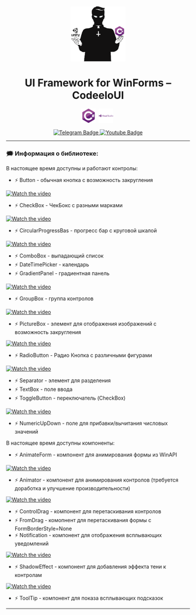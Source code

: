<p align="center">
  <img src="https://raw.githubusercontent.com/therealcodeelo/therealcodeelo/main/logo.png" height="150" />
</p>
<h1 align="center">UI Framework for WinForms – CodeeloUI</h1>
<p align="center">
<img src="https://raw.githubusercontent.com/devicons/devicon/1119b9f84c0290e0f0b38982099a2bd027a48bf1/icons/csharp/csharp-original.svg" title="csharp" alt="csharp" width="40" height="40"/>&nbsp;
<img src="https://raw.githubusercontent.com/devicons/devicon/1119b9f84c0290e0f0b38982099a2bd027a48bf1/icons/visualstudio/visualstudio-plain-wordmark.svg" title="visualstudio" alt="visualstudio" width="40" height="40"/>&nbsp;
</p>

<div id="header" align="center">
<div id="badges">
  <a href="https://t.me/codeelo">
    <img src="https://img.shields.io/badge/Telegram-blue?style=for-the-badge&logo=telegram&logoColor=white" alt="Telegram Badge"/>
  </a>
  <a href="https://www.youtube.com/c/codeelo?sub_confirmation=1">
    <img src="https://img.shields.io/badge/YouTube-red?style=for-the-badge&logo=youtube&logoColor=white" alt="Youtube Badge"/>
  </a>
  </div>
  </div>
  
---
### :right_anger_bubble: Информация о библиотеке:
В настоящее время доступны и работают контролы:
- :zap: Button - обычная кнопка с возможность закругления

[![Watch the video](https://i.ytimg.com/vi/tLPAKNj48SQ/hqdefault.jpg?sqp=-oaymwEcCNACELwBSFXyq4qpAw4IARUAAIhCGAFwAcABBg==&rs=AOn4CLBBrbJzlUN2JJtnOsBsA_UM8lUMsQ)](https://youtu.be/tLPAKNj48SQ)

- :zap: CheckBox - ЧекБокс с разными марками

[![Watch the video](https://i.ytimg.com/vi/iukxnwaLuoU/hqdefault.jpg?sqp=-oaymwEcCNACELwBSFXyq4qpAw4IARUAAIhCGAFwAcABBg==&rs=AOn4CLCLgZ1NuEqYxY5zKcqNsoXI0LEo5A)](https://youtu.be/iukxnwaLuoU)

- :zap: CircularProgressBas - прогресс бар с круговой шкалой

[![Watch the video](https://i.ytimg.com/vi/BHP85SvhZaQ/hqdefault.jpg?sqp=-oaymwEcCNACELwBSFXyq4qpAw4IARUAAIhCGAFwAcABBg==&rs=AOn4CLD9kLA0G_oOSd6R-2_Oj9waxIKWvw)](https://youtu.be/BHP85SvhZaQ)

- :zap: ComboBox - выпадающий список
- :zap: DateTimePicker - календарь
- :zap: GradientPanel - градиентная панель

[![Watch the video](https://i.ytimg.com/vi/BZf01BPahvM/hqdefault.jpg?sqp=-oaymwEcCNACELwBSFXyq4qpAw4IARUAAIhCGAFwAcABBg==&amp;rs=AOn4CLAMA2LMZeDeNtesej4RlZEy8R0t7A)](https://youtu.be/BZf01BPahvM)

- :zap: GroupBox - группа контролов

[![Watch the video](https://i.ytimg.com/vi/0CAnC4rUJYM/hqdefault.jpg?sqp=-oaymwEcCNACELwBSFXyq4qpAw4IARUAAIhCGAFwAcABBg==&rs=AOn4CLCjD7nhv5sW6pEyBS1kY5T3L32MJA)](https://youtu.be/0CAnC4rUJYM)

- :zap: PictureBox - элемент для отображения изображений с возможность закругления

[![Watch the video](https://i.ytimg.com/vi/M1qZKvdH9uQ/hqdefault.jpg?sqp=-oaymwEcCNACELwBSFXyq4qpAw4IARUAAIhCGAFwAcABBg==&rs=AOn4CLDOz17c4pqJD3xLuPqqEBm7ePTJuw)](https://youtu.be/M1qZKvdH9uQ)

- :zap: RadioButton - Радио Кнопка с различными фигурами

[![Watch the video](https://i.ytimg.com/vi/P3VVNZjzkto/hqdefault.jpg?sqp=-oaymwEcCNACELwBSFXyq4qpAw4IARUAAIhCGAFwAcABBg==&rs=AOn4CLCopEIgUPD7Epo1zVbPY3l9F_cLww)](https://youtu.be/P3VVNZjzkto)

- :zap: Separator - элемент для разделения 
- :zap: TextBox - поле ввода
- :zap: ToggleButton - переключатель (CheckBox)

[![Watch the video](https://i.ytimg.com/vi/rdctGM1fOO0/hqdefault.jpg?sqp=-oaymwEcCNACELwBSFXyq4qpAw4IARUAAIhCGAFwAcABBg==&rs=AOn4CLBEUxVRiw_SRHtFhZ1heB4i2O1nVg)](https://youtu.be/rdctGM1fOO0)
- :zap: NumericUpDown - поле для прибавки/вычитания числовых значений

В настоящее время доступны компоненты:
- :zap: AnimateForm - компонент для анимирования формы из WinAPI

[![Watch the video](https://i.ytimg.com/vi/uGVOh2o7j1g/hqdefault.jpg?sqp=-oaymwEcCNACELwBSFXyq4qpAw4IARUAAIhCGAFwAcABBg==&rs=AOn4CLCDT2yMhZPhudnUvY7CcUx7T9Q1yA)](https://youtu.be/uGVOh2o7j1g)

- :zap: Animator - компонент для анимирования контролов (требуется доработка и улучшение производительности)

[![Watch the video](https://i.ytimg.com/vi/nq9gJgcVano/hqdefault.jpg?sqp=-oaymwEcCNACELwBSFXyq4qpAw4IARUAAIhCGAFwAcABBg==&rs=AOn4CLAexpC4QNdP8g1cLXhKQcIysDPSCQ)](https://youtu.be/nq9gJgcVano)

- :zap: ControlDrag - компонент для перетаскивания контролов
- :zap: FromDrag - комопнент для перетаскивания формы с FormBorderStyle=None
- :zap: Notification - компонент для отображения всплывающих уведомлений

[![Watch the video](https://i.ytimg.com/vi/7unyGP6sj3A/hqdefault.jpg?sqp=-oaymwEcCNACELwBSFXyq4qpAw4IARUAAIhCGAFwAcABBg==&rs=AOn4CLAI4hk5rXwDHvEdRAREzlZGceIe0A)](https://youtu.be/7unyGP6sj3A)

- :zap: ShadowEffect - компонент для добавления эффекта тени к контролам

[![Watch the video](https://i.ytimg.com/vi/Ctdf8U4DLF4/hqdefault.jpg?sqp=-oaymwEcCNACELwBSFXyq4qpAw4IARUAAIhCGAFwAcABBg==&rs=AOn4CLBa5_vnorGksMAI9YE8ku0wmUelZg)](https://youtu.be/Ctdf8U4DLF4)
- :zap: ToolTip - компонент для показа всплывающих подсказок
---




